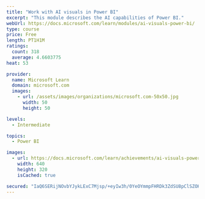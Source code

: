 ```yaml
---
title: "Work with AI visuals in Power BI"
excerpt: "This module describes the AI capabilities of Power BI."
webUrl: https://docs.microsoft.com/learn/modules/ai-visuals-power-bi/
type: course
price: Free
length: PT1H1M
ratings:
  count: 318
  average: 4.6603775
heat: 53

provider:
  name: Microsoft Learn
  domain: microsoft.com
  images:
    - url: /assets/images/organizations/microsoft.com-50x50.jpg
      width: 50
      height: 50

levels:
  - Intermediate

topics:
  - Power BI

images:
  - url: https://docs.microsoft.com/learn/achievements/ai-visuals-power-bi-social.png
    width: 640
    height: 320
    isCached: true

secured: "IaQ6SERijNOvbYJykLExC7Mjsp/+eyIw3h/0YeOYmmpFHRDk3ZdSU8pClSZOKh4v9n7jEFDfmyLPwQFfb3O3YQszJESxHKspvDyDz1f4dOxd95plODacR92OOdg3hKKAdVLSzxOkgZ1cjQQCZe0Xw76gtNpQWTMGAwuxCipuiteYSSxDMtIJw9TLc7QabQIfrJJosEyh1V4QA7qJpt7n7gKkqSjbXbZ7PUES7NHxnWIY7B2deHxipRkPGhLnPgAzviX50Avph4ynM4+oKrwIii5XlMScLWE2B/ir6JMeptbOC6Ccfsndf3mCgQg2c7hK59/zQNuLM6CV0b78gzOjZ4abe0jls9y5fFjGArqMHzFMsWuTTy8a4jO76GA7KwNe7LVvqSKRIvvANWMe/XbmoROCmZLQMkqqPJNpVmmBqP8=;pW6WAR16mNoLnjEAHWK0zg=="
---
```


